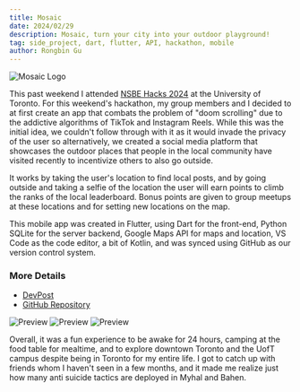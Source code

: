 ```yaml
---
title: Mosaic
date: 2024/02/29
description: Mosaic, turn your city into your outdoor playground!
tag: side_project, dart, flutter, API, hackathon, mobile
author: Rongbin Gu
---
```


![Mosaic Logo](https://d112y698adiu2z.cloudfront.net/photos/production/software_photos/002/786/821/datas/gallery.jpg)

This past weekend I attended [NSBE Hacks 2024](https://nsbehacksuoft.ca/) at the University of Toronto. For this weekend's hackathon, my group members and I decided to at first create an app that combats the problem of "doom scrolling" due to the addictive algorithms of TikTok and Instagram Reels. While this was the initial idea, we couldn't follow through with it as it would invade the privacy of the user so alternatively, we created a social media platform that showcases the outdoor places that people in the local community have visited recently to incentivize others to also go outside. 

It works by taking the user's location to find local posts, and by going outside and taking a selfie of the location the user will earn points to climb the ranks of the local leaderboard. Bonus points are given to group meetups at these locations and for setting new locations on the map.

This mobile app was created in Flutter, using Dart for the front-end, Python SQLite for the server backend, Google Maps API for maps and location, VS Code as the code editor, a bit of Kotlin, and was synced using GitHub as our version control system.

### More Details
- [DevPost](https://devpost.com/software/temp-u5ho2x)
- [GitHub Repository](https://github.com/Rongbin99/nsbe2024)

![Preview](https://d112y698adiu2z.cloudfront.net/photos/production/software_photos/002/786/820/datas/gallery.jpg)
![Preview](https://d112y698adiu2z.cloudfront.net/photos/production/software_photos/002/786/822/datas/gallery.jpg)
![Preview](https://d112y698adiu2z.cloudfront.net/photos/production/software_photos/002/786/823/datas/gallery.jpg)

Overall, it was a fun experience to be awake for 24 hours, camping at the food table for mealtime, and to explore downtown Toronto and the UofT campus despite being in Toronto for my entire life. I got to catch up with friends whom I haven't seen in a few months, and it made me realize just how many anti suicide tactics are deployed in Myhal and Bahen.